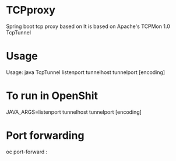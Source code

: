 # TCPproxy
Spring boot tcp proxy based on  It is based on Apache's TCPMon 1.0 TcpTunnel

# Usage

Usage: java TcpTunnel listenport tunnelhost tunnelport [encoding]

# To run in OpenShit

JAVA_ARGS=listenport tunnelhost tunnelport [encoding]

# Port forwarding

oc port-forward <local-port>:<listenport>
